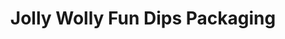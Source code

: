 ---
layout: project
title:  Jolly Wolly Fun Dips Packaging
client: Jolly Wolly Fun Dips
image:
categories: packaging design
---